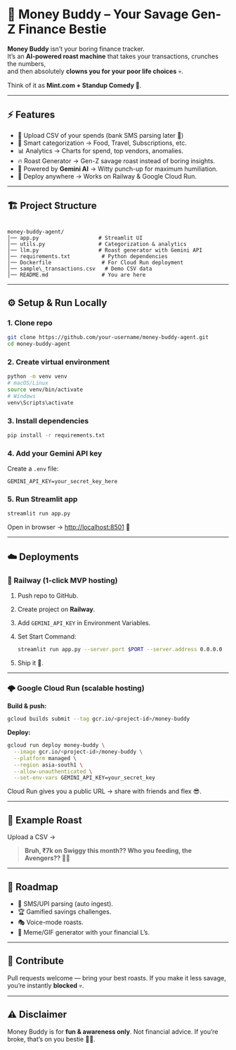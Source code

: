 # 💸 Money Buddy – Your Savage Gen-Z Finance Bestie

**Money Buddy** isn’t your boring finance tracker.  
It’s an **AI-powered roast machine** that takes your transactions, crunches the numbers,  
and then absolutely **clowns you for your poor life choices** 💀.

Think of it as **Mint.com + Standup Comedy 🎤**.

---

## ⚡ Features

- 📂 Upload CSV of your spends (bank SMS parsing later 👀)  
- 🧩 Smart categorization → Food, Travel, Subscriptions, etc.  
- 📊 Analytics → Charts for spend, top vendors, anomalies.  
- 🔥 Roast Generator → Gen-Z savage roast instead of boring insights.  
- 🤖 Powered by **Gemini AI** → Witty punch-up for maximum humiliation.  
- 🚀 Deploy anywhere → Works on Railway & Google Cloud Run.  

---

## 🏗️ Project Structure

```

money-buddy-agent/
│── app.py                   # Streamlit UI
│── utils.py                 # Categorization & analytics
│── llm.py                   # Roast generator with Gemini API
│── requirements.txt          # Python dependencies
│── Dockerfile                # For Cloud Run deployment
│── sample\_transactions.csv   # Demo CSV data
│── README.md                 # You are here

````

---

## ⚙️ Setup & Run Locally

### 1. Clone repo
```bash
git clone https://github.com/your-username/money-buddy-agent.git
cd money-buddy-agent
````

### 2. Create virtual environment

```bash
python -m venv venv
# macOS/Linux
source venv/bin/activate
# Windows
venv\Scripts\activate
```

### 3. Install dependencies

```bash
pip install -r requirements.txt
```

### 4. Add your Gemini API key

Create a `.env` file:

```
GEMINI_API_KEY=your_secret_key_here
```

### 5. Run Streamlit app

```bash
streamlit run app.py
```

Open in browser → [http://localhost:8501](http://localhost:8501) 🎉

---

## ☁️ Deployments

### 🚄 Railway (1-click MVP hosting)

1. Push repo to GitHub.
2. Create project on **Railway**.
3. Add `GEMINI_API_KEY` in Environment Variables.
4. Set Start Command:

   ```bash
   streamlit run app.py --server.port $PORT --server.address 0.0.0.0
   ```
5. Ship it 🚀.

---

### 🌩️ Google Cloud Run (scalable hosting)

**Build & push:**

```bash
gcloud builds submit --tag gcr.io/<project-id>/money-buddy
```

**Deploy:**

```bash
gcloud run deploy money-buddy \
  --image gcr.io/<project-id>/money-buddy \
  --platform managed \
  --region asia-south1 \
  --allow-unauthenticated \
  --set-env-vars GEMINI_API_KEY=your_secret_key
```

Cloud Run gives you a public URL → share with friends and flex 😎.

---

## 🎤 Example Roast

Upload a CSV →

> **Bruh, ₹7k on Swiggy this month?? Who you feeding, the Avengers?? 🍔💀**

---

## 📌 Roadmap

* 🔗 SMS/UPI parsing (auto ingest).
* 🏆 Gamified savings challenges.
* 🎭 Voice-mode roasts.
* 🎨 Meme/GIF generator with your financial L’s.

---

## 🤝 Contribute

Pull requests welcome — bring your best roasts.
If you make it less savage, you’re instantly **blocked** 💀.

---

## ⚠️ Disclaimer

Money Buddy is for **fun & awareness only**.
Not financial advice. If you’re broke, that’s on you bestie 💸😂.


